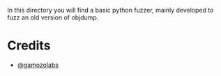 In this directory you will find a basic python fuzzer, mainly developed to fuzz an old version of objdump.

# Credits
- [@gamozolabs](https://github.com/gamozolabs)
